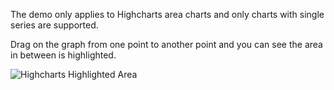 The demo only applies to Highcharts area charts and only charts with single series are supported.

Drag on the graph from one point to another point and you can see the area in between is highlighted.

![Highcharts Highlighted Area](https://github.com/zoe2000/highcharts-highlight-area/blob/master/screenshot.png)
